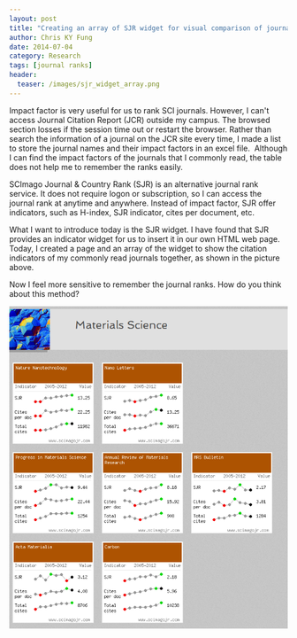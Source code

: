 ```yaml
---
layout: post
title: "Creating an array of SJR widget for visual comparison of journal ranks"
author: Chris KY Fung
date: 2014-07-04
category: Research
tags: [journal ranks]
header:
  teaser: /images/sjr_widget_array.png
---
```


Impact factor is very useful for us to rank SCI journals. However, I can't access Journal Citation Report (JCR) outside my campus. The browsed section losses if the session time out or restart the browser. Rather than search the information of a journal on the JCR site every time, I made a list to store the journal names and their impact factors in an excel file.  Although I can find the impact factors of the journals that I commonly read, the table does not help me to remember the ranks easily.

SCImago Journal & Country Rank (SJR) is an alternative journal rank service. It does not require logon or subscription, so I can access the journal rank at anytime and anywhere. Instead of impact factor, SJR offer indicators, such as H-index, SJR indicator, cites per document, etc.

<!--more-->

What I want to introduce today is the SJR widget. I have found that SJR provides an indicator widget for us to insert it in our own HTML web page. Today, I created a page and an array of the widget to show the citation indicators of my commonly read journals together, as shown in the picture above.

Now I feel more sensitive to remember the journal ranks. How do you think about this method?

![SJR widget array](/images/sjr_widget_array.png)